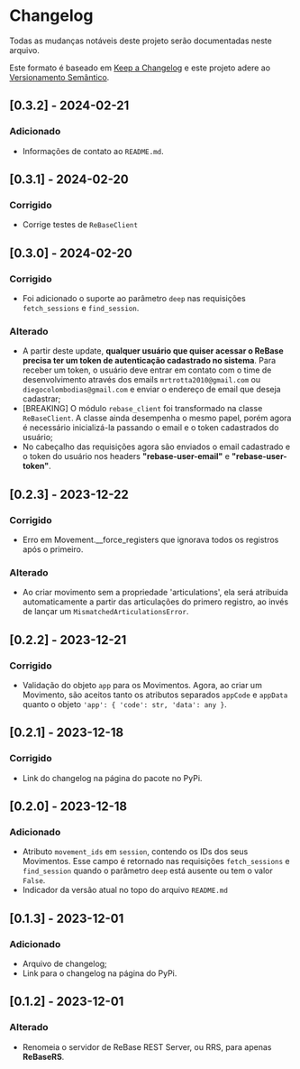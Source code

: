 # Changelog

Todas as mudanças notáveis deste projeto serão documentadas neste arquivo.

Este formato é baseado em [Keep a Changelog](https://keepachangelog.com/en/1.0.0/)
e este projeto adere ao [Versionamento Semântico](https://semver.org/spec/v2.0.0.html).

## [0.3.2] - 2024-02-21

### Adicionado
- Informações de contato ao `README.md`.

## [0.3.1] - 2024-02-20

### Corrigido
- Corrige testes de `ReBaseClient`

## [0.3.0] - 2024-02-20

### Corrigido
- Foi adicionado o suporte ao parâmetro `deep` nas requisições `fetch_sessions` e `find_session`.

### Alterado
- A partir deste update, **qualquer usuário que quiser acessar o ReBase precisa ter um token de autenticação cadastrado no sistema**. Para receber um token, o usuário deve entrar em contato com o time de desenvolvimento através dos emails `mrtrotta2010@gmail.com` ou `diegocolombodias@gmail.com` e enviar o endereço de email que deseja cadastrar;
- [BREAKING] O módulo `rebase_client` foi transformado na classe `ReBaseClient`. A classe ainda desempenha o mesmo papel, porém agora é necessário inicializá-la passando o email e o token cadastrados do usuário;
- No cabeçalho das requisições agora são enviados o email cadastrado e o token do usuário nos headers **"rebase-user-email"** e **"rebase-user-token"**.

## [0.2.3] - 2023-12-22

### Corrigido
- Erro em Movement.__force_registers que ignorava todos os registros após o primeiro.

### Alterado
- Ao criar movimento sem a propriedade 'articulations', ela será atribuida automaticamente a partir das articulações do primero registro, ao invés de lançar um `MismatchedArticulationsError`.

## [0.2.2] - 2023-12-21

### Corrigido
- Validação do objeto `app` para os Movimentos. Agora, ao criar um Movimento, são aceitos tanto os atributos separados `appCode` e `appData` quanto o objeto `'app': { 'code': str, 'data': any }`.

## [0.2.1] - 2023-12-18

### Corrigido
- Link do changelog na página do pacote no PyPi.

## [0.2.0] - 2023-12-18

### Adicionado
- Atributo `movement_ids` em `session`, contendo os IDs dos seus Movimentos. Esse campo é retornado nas requisições `fetch_sessions` e `find_session` quando o parâmetro `deep` está ausente ou tem o valor `False`.
- Indicador da versão atual no topo do arquivo `README.md`

## [0.1.3] - 2023-12-01

### Adicionado
- Arquivo de changelog;
- Link para o changelog na página do PyPi.

## [0.1.2] - 2023-12-01

### Alterado
- Renomeia o servidor de ReBase REST Server, ou RRS, para apenas **ReBaseRS**.
